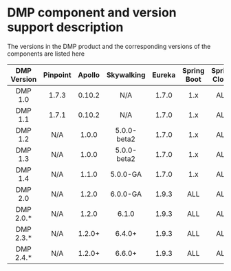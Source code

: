 # DMP component and version support description
The versions in the DMP product and the corresponding versions of the components are listed here

|DMP Version|Pinpoint|Apollo|Skywalking| Eureka | Spring Boot | Spring Cloud |
|:---:|:---:|:---:|:---:|:---:|:---:|:---:|
|DMP 1.0| 1.7.3|0.10.2|N/A|1.7.0|1.x|ALL|
|DMP 1.1| 1.7.1|0.10.2|N/A|1.7.0|1.x| ALL |
|DMP 1.2| N/A|1.0.0|5.0.0-beta2|1.7.0|1.x| ALL |
|DMP 1.3| N/A| 1.0.0|5.0.0-beta2 |1.7.0|1.x| ALL |
|DMP 1.4|N/A|1.1.0|5.0.0-GA|1.7.0|1.x| ALL |
|DMP 2.0|N/A|1.2.0|6.0.0-GA|1.9.3| ALL | ALL |
|DMP 2.0.* |N/A|1.2.0|6.1.0|1.9.3| ALL | ALL |
|DMP 2.3.* |N/A|1.2.0+|6.4.0+|1.9.3| ALL | ALL |
|DMP 2.4.* |N/A|1.2.0+|6.6.0+|1.9.3| ALL | ALL |
